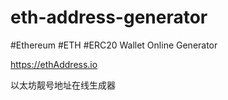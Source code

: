 # eth-address-generator

#Ethereum #ETH #ERC20 Wallet Online Generator

https://ethAddress.io

以太坊靓号地址在线生成器
